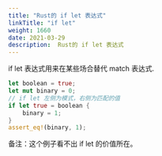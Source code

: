 ```yaml
---
title: "Rust的 if let 表达式"
linkTitle: "if let"
weight: 1660
date: 2021-03-29
description:  Rust的 if let 表达式
---
```



if let 表达式用来在某些场合替代 match 表达式.

```rust
let boolean = true;
let mut binary = 0;
// if let 左侧为模式，右侧为匹配的值
if let true = boolean {
    binary = 1;
}
assert_eq!(binary, 1);
```

备注：这个例子看不出 if let 的价值所在。


